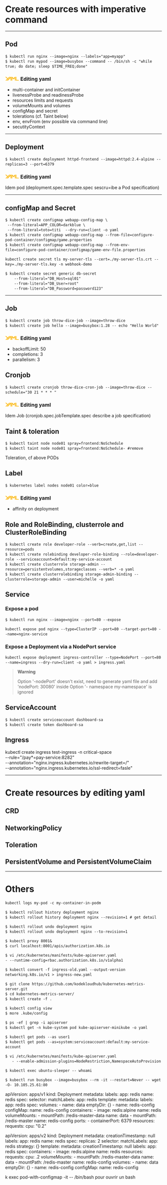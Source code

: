 # Create resources with imperative command

---
## Pod

```
$ kubectl run nginx --image=nginx --labels="app=myapp" 
$ kubectl run mypod --image=busybox --command -- /bin/sh -c "while true; do date; sleep $TIME_FREQ;done"
```

### ![yaml](./images/yaml.resized.png) Editing yaml
- multi-container and initContainer
- livenessProbe and readinessProbe
- resources limits and requests
- volumeMounts and volumes
- configMap and secret
- tolerations (cf. Taint below)
- env, envFrom (env possible via command line)
- secutityContext

---
## Deployment

```
$ kubectl create deployment httpd-frontend --image=httpd:2.4-alpine --replicas=3 --port=6379 
```
### ![yaml](./images/yaml.resized.png) Editing yaml
Idem pod (deployment.spec.template.spec sescru=ibe a Pod specification)

---

## configMap and Secret

```
$ kubectl create configmap webapp-config-map \
 --from-literal=APP_COLOR=darkblue \
 --from-literal=toto=titi  --dry-run=client -o yaml
$ kubectl create configmap webapp-config-map --from-file=configure-pod-container/configmap/game.properties
$ kubectl create configmap webapp-config-map --from-env-file=configure-pod-container/configmap/game-env-file.properties
```

```
kubectl create secret tls my-server-tls --cert=./my-server-tls.crt --key=./my-server-tls.key -n webhook-demo
```

```
$ kubectl create secret generic db-secret 
    --from-literal="DB_Host=sql01" 
    --from-literal="DB_User=root" 
    --from-literal="DB_Password=password123"
```

---


## Job

```
$ kubectl create job throw-dice-job --image=throw-dice
$ kubectl create job hello --image=busybox:1.28 -- echo "Hello World"
```

### ![yaml](./images/yaml.resized.png) Editing yaml
 - backoffLimit: 50
 - completions: 3
 - parallelism: 3

## Cronjob

```
$ kubectl create cronjob throw-dice-cron-job --image=throw-dice --schedule="30 21 * * * "
```

### ![yaml](./images/yaml.resized.png) Editing yaml

Idem Job (cronjob.spec.jobTemplate.spec describe a job specification)




## Taint & toleration

```
$ kubectl taint node node01 spray=frontend:NoSchedule
$ kubectl taint node node01 spray=frontend:NoSchedule- #remove
```

Toleration, cf above PODs 

## Label

```
$ kubernetes label nodes node01 color=blue
```

### ![yaml](./images/yaml.resized.png) Editing yaml
- affinity on deployment


## Role and RoleBinding, clusterrole and ClusterRoleBinding

```
$ kubectl create role developer-role --verb=create,get,list --resource=pods
$ kubectl create rolebinding developer-role-binding --role=developer-role --serviceaccount=default:my-service-account
$ kubectl create clusterrole storage-admin --resource=persistentvolumes,storageclasses --verb=* -o yaml
$ kubectl create clusterrolebinding storage-admin-binding --clusterrole=storage-admin --user=michelle -o yaml   
```



## Service

### Expose a pod 

```
$ kubectl run nginx --image=nginx --port=80 --expose
```

```
kubectl expose pod nginx --type=ClusterIP --port=80 --target-port=80 --name=nginx-service
```

### Expose a Deployment via a NodePort service

```
kubectl expose deployment ingress-controller --type=NodePort --port=80 --name=ingress --dry-run=client -o yaml > ingress.yaml 
```
>**Warning** 
>
> Option '-nodePort' doesn't exist, need to generate yaml file and add 'nodePort: 30080' inside
> Option '- namespace my-namespace' is ignored 



## ServiceAccount

```
$ kubectl create serviceaccount dashboard-sa
$ kubectl create token dashboard-sa
```

## Ingress

kubectl create ingress test-ingress -n critical-space \
    --rule="/pay*=pay-service:8282" \
    --annotation="nginx.ingress.kubernetes.io/rewrite-target=/" \
    --annotation="nginx.ingress.kubernetes.io/ssl-redirect=fasle"




---

# Create resources by editing yaml

## CRD

## NetworkingPolicy

## Toleration

## PersistentVolume and PersistentVolumeClaim

---

# Others

```
kubectl logs my-pod -c my-container-in-podm
```


```
$ kubectl rollout history deployment nginx
$ kubectl rollout history deployment nginx --revision=1 # get detail
```

```
$ kubectl rollout undo deployment nginx
$ kubectl rollout undo deployment nginx --to-revision=1
```

```
$ kubectl proxy 8001&
$ curl localhost:8001/apis/authorization.k8s.io
```

```
$ vi /etc/kubernetes/manifests/kube-apiserver.yaml
- --runtime-config=rbac.authorization.k8s.io/v1alpha1
```

```
$ kubectl convert -f ingress-old.yaml --output-version networking.k8s.io/v1 > ingress-new.yaml
```

```
$ git clone https://github.com/kodekloudhub/kubernetes-metrics-server.git
$ cd kubernetes-metrics-server/
$ kubectl create -f .
```

```
$ kubectl config view
$ more .kube/config 
```

```
$ ps -ef | grep -i apiserver
$ kubectl get -n kube-system pod kube-apiserver-minikube -o yaml
```

```
$ kubectl get pods --as user1
$ kubectl get pods --as=system:serviceaccount:default:my-service-account
```

```
$ vi /etc/kubernetes/manifests/kube-apiserver.yaml
   - --enable-admission-plugins=NodeRestriction,NamespaceAutoProvision
```

```
$ kubectl exec ubuntu-sleeper -- whoami
```


```
$ kubectl run busybox --image=busybox --rm -it --restart=Never -- wget -O- 10.105.25.61:80
```


apiVersion: apps/v1
kind: Deployment
metadata:
  labels:
    app: redis
  name: redis
spec:
  selector:
    matchLabels:
      app: redis
  template:
    metadata:
      labels:
        app: redis
    spec:
      volumes:
      - name: data
        emptyDir: {}
      - name: redis-config
        configMap:
          name: redis-config
      containers:
      - image: redis:alpine
        name: redis
        volumeMounts:
        - mountPath: /redis-master-data
          name: data
        - mountPath: /redis-master
          name: redis-config
        ports:
        - containerPort: 6379
        resources:
          requests:
            cpu: "0.2"


apiVersion: apps/v2
kind: Deployment
metadata:
  creationTimestamp: null
  labels:
    app: redis
  name: redis
spec:
  replicas: 2
  selector:
    matchLabels:
      app: redis
  strategy: {}
  template:
    metadata:
      creationTimestamp: null
      labels:
        app: redis
    spec:
      containers:
      - image: redis:alpine
        name: redis
        resources:
          requests:
            cpu: .2
        volumeMounts:
          - mountPath: /redis-master-data
            name: data
          - mountPath: /redis-master
            name: redis-config
      volumes:
        - name: data
          emptyDir: {}
        - name: redis-config
          configMap:
            name: redis-config            




 k exec pod-with-configmap -it -- /bin/bash
pour ouvrir un bash